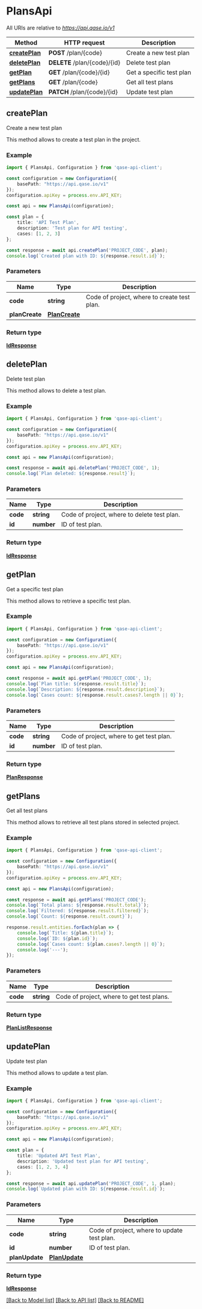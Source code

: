 # PlansApi

All URIs are relative to *<https://api.qase.io/v1>*

| Method | HTTP request | Description |
| ------------- | ------------- | ------------- |
| [**createPlan**](PlansApi.md#createPlan) | **POST** /plan/{code} | Create a new test plan |
| [**deletePlan**](PlansApi.md#deletePlan) | **DELETE** /plan/{code}/{id} | Delete test plan |
| [**getPlan**](PlansApi.md#getPlan) | **GET** /plan/{code}/{id} | Get a specific test plan |
| [**getPlans**](PlansApi.md#getPlans) | **GET** /plan/{code} | Get all test plans |
| [**updatePlan**](PlansApi.md#updatePlan) | **PATCH** /plan/{code}/{id} | Update test plan |

## createPlan

Create a new test plan

This method allows to create a test plan in the project.

### Example

```typescript
import { PlansApi, Configuration } from 'qase-api-client';

const configuration = new Configuration({
    basePath: "https://api.qase.io/v1"
});
configuration.apiKey = process.env.API_KEY;

const api = new PlansApi(configuration);

const plan = {
    title: 'API Test Plan',
    description: 'Test plan for API testing',
    cases: [1, 2, 3]
};

const response = await api.createPlan('PROJECT_CODE', plan);
console.log(`Created plan with ID: ${response.result.id}`);
```

### Parameters

| Name | Type | Description |
| ------------- | ------------- | ------------- |
| **code** | **string** | Code of project, where to create test plan. |
| **planCreate** | [**PlanCreate**](PlanCreate.md) |  |

### Return type

[**IdResponse**](IdResponse.md)

## deletePlan

Delete test plan

This method allows to delete a test plan.

### Example

```typescript
import { PlansApi, Configuration } from 'qase-api-client';

const configuration = new Configuration({
    basePath: "https://api.qase.io/v1"
});
configuration.apiKey = process.env.API_KEY;

const api = new PlansApi(configuration);

const response = await api.deletePlan('PROJECT_CODE', 1);
console.log(`Plan deleted: ${response.result}`);
```

### Parameters

| Name | Type | Description |
| ------------- | ------------- | ------------- |
| **code** | **string** | Code of project, where to delete test plan. |
| **id** | **number** | ID of test plan. |

### Return type

[**IdResponse**](IdResponse.md)

## getPlan

Get a specific test plan

This method allows to retrieve a specific test plan.

### Example

```typescript
import { PlansApi, Configuration } from 'qase-api-client';

const configuration = new Configuration({
    basePath: "https://api.qase.io/v1"
});
configuration.apiKey = process.env.API_KEY;

const api = new PlansApi(configuration);

const response = await api.getPlan('PROJECT_CODE', 1);
console.log(`Plan title: ${response.result.title}`);
console.log(`Description: ${response.result.description}`);
console.log(`Cases count: ${response.result.cases?.length || 0}`);
```

### Parameters

| Name | Type | Description |
| ------------- | ------------- | ------------- |
| **code** | **string** | Code of project, where to get test plan. |
| **id** | **number** | ID of test plan. |

### Return type

[**PlanResponse**](PlanResponse.md)

## getPlans

Get all test plans

This method allows to retrieve all test plans stored in selected project.

### Example

```typescript
import { PlansApi, Configuration } from 'qase-api-client';

const configuration = new Configuration({
    basePath: "https://api.qase.io/v1"
});
configuration.apiKey = process.env.API_KEY;

const api = new PlansApi(configuration);

const response = await api.getPlans('PROJECT_CODE');
console.log(`Total plans: ${response.result.total}`);
console.log(`Filtered: ${response.result.filtered}`);
console.log(`Count: ${response.result.count}`);

response.result.entities.forEach(plan => {
    console.log(`Title: ${plan.title}`);
    console.log(`ID: ${plan.id}`);
    console.log(`Cases count: ${plan.cases?.length || 0}`);
    console.log('---');
});
```

### Parameters

| Name | Type | Description |
| ------------- | ------------- | ------------- |
| **code** | **string** | Code of project, where to get test plans. |

### Return type

[**PlanListResponse**](PlanListResponse.md)

## updatePlan

Update test plan

This method allows to update a test plan.

### Example

```typescript
import { PlansApi, Configuration } from 'qase-api-client';

const configuration = new Configuration({
    basePath: "https://api.qase.io/v1"
});
configuration.apiKey = process.env.API_KEY;

const api = new PlansApi(configuration);

const plan = {
    title: 'Updated API Test Plan',
    description: 'Updated test plan for API testing',
    cases: [1, 2, 3, 4]
};

const response = await api.updatePlan('PROJECT_CODE', 1, plan);
console.log(`Updated plan with ID: ${response.result.id}`);
```

### Parameters

| Name | Type | Description |
| ------------- | ------------- | ------------- |
| **code** | **string** | Code of project, where to update test plan. |
| **id** | **number** | ID of test plan. |
| **planUpdate** | [**PlanUpdate**](PlanUpdate.md) |  |

### Return type

[**IdResponse**](IdResponse.md)

[[Back to Model list]](../README.md#documentation-for-models) [[Back to API list]](../README.md#documentation-for-api-endpoints) [[Back to README]](../README.md)

